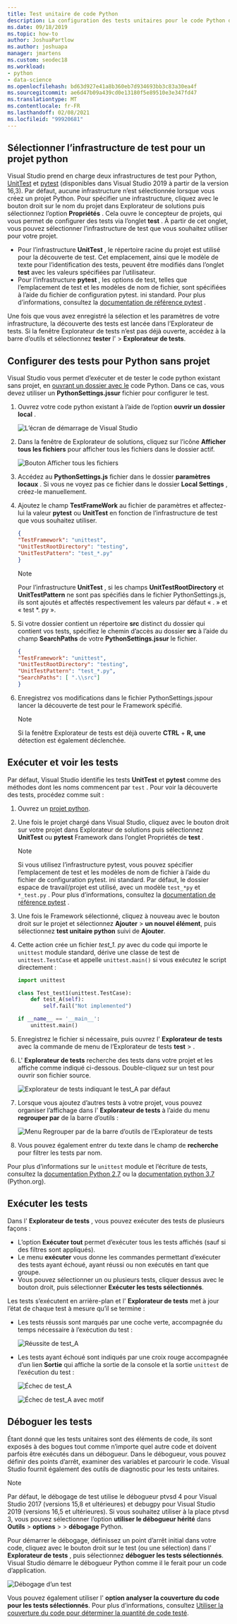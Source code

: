 ```yaml
---
title: Test unitaire de code Python
description: La configuration des tests unitaires pour le code Python dans Visual Studio tire pleinement parti des fonctionnalités de l’Explorateur de tests pour la découverte, l’exécution et le débogage de tests.
ms.date: 09/18/2019
ms.topic: how-to
author: JoshuaPartlow
ms.author: joshuapa
manager: jmartens
ms.custom: seodec18
ms.workload:
- python
- data-science
ms.openlocfilehash: bd63d927e41a8b360eb7d934693bb3c83a30ea4f
ms.sourcegitcommit: ae6d47b09a439cd0e13180f5e89510e3e347fd47
ms.translationtype: MT
ms.contentlocale: fr-FR
ms.lasthandoff: 02/08/2021
ms.locfileid: "99920681"
---
```

## <a name="select-the-test-framework-for-a-python-project"></a>Sélectionner l’infrastructure de test pour un projet python

Visual Studio prend en charge deux infrastructures de test pour Python, [UnitTest](https://docs.python.org/3/library/unittest.html) et [pytest](https://pytest.org/en/latest/) (disponibles dans Visual Studio 2019 à partir de la version 16,3). Par défaut, aucune infrastructure n’est sélectionnée lorsque vous créez un projet Python. Pour spécifier une infrastructure, cliquez avec le bouton droit sur le nom du projet dans Explorateur de solutions puis sélectionnez l’option **Propriétés** . Cela ouvre le concepteur de projets, qui vous permet de configurer des tests via l’onglet **test** . À partir de cet onglet, vous pouvez sélectionner l’infrastructure de test que vous souhaitez utiliser pour votre projet. 

* Pour l’infrastructure **UnitTest** , le répertoire racine du projet est utilisé pour la découverte de test. Cet emplacement, ainsi que le modèle de texte pour l’identification des tests, peuvent être modifiés dans l’onglet **test** avec les valeurs spécifiées par l’utilisateur.
* Pour l’infrastructure **pytest** , les options de test, telles que l’emplacement de test et les modèles de nom de fichier, sont spécifiées à l’aide du fichier de configuration pytest. ini standard. Pour plus d’informations, consultez la [documentation de référence pytest](https://docs.pytest.org/en/latest/reference.html#ini-options-ref) .

Une fois que vous avez enregistré la sélection et les paramètres de votre infrastructure, la découverte des tests est lancée dans l’Explorateur de tests. Si la fenêtre Explorateur de tests n’est pas déjà ouverte, accédez à la barre d’outils et sélectionnez **tester** l'  >  **Explorateur de tests**.

## <a name="configure-testing-for-python-without-a-project"></a>Configurer des tests pour Python sans projet
Visual Studio vous permet d’exécuter et de tester le code python existant sans projet, en [ouvrant un dossier avec le](../../quickstart-05-python-visual-studio-open-folder.md) code Python. Dans ce cas, vous devez utiliser un **PythonSettings.jssur** fichier pour configurer le test. 
1. Ouvrez votre code python existant à l’aide de l’option **ouvrir un dossier local** . 

   ![L’écran de démarrage de Visual Studio](../../media/quickstart-open-folder/01-open-local-folder.png)

1. Dans la fenêtre de Explorateur de solutions, cliquez sur l’icône **Afficher tous les fichiers** pour afficher tous les fichiers dans le dossier actif.

   ![Bouton Afficher tous les fichiers](../../media/unit-test-show-files.png)

1. Accédez au **PythonSettings.js** fichier dans le dossier **paramètres locaux** . Si vous ne voyez pas ce fichier dans le dossier **Local Settings** , créez-le manuellement.
   
1. Ajoutez le champ **TestFrameWork** au fichier de paramètres et affectez-lui la valeur **pytest** ou **UnitTest** en fonction de l’infrastructure de test que vous souhaitez utiliser.

    ```json
    {
    "TestFramework": "unittest",
    "UnitTestRootDirectory": "testing",
    "UnitTestPattern": "test_*.py"
    }
    ```

    > [!Note]
    > Pour l’infrastructure **UnitTest** , si les champs **UnitTestRootDirectory** et **UnitTestPattern** ne sont pas spécifiés dans le fichier PythonSettings.js, ils sont ajoutés et affectés respectivement les valeurs par défaut « . » et « test *. py ».

1. Si votre dossier contient un répertoire **src** distinct du dossier qui contient vos tests, spécifiez le chemin d’accès au dossier **src** à l’aide du champ **SearchPaths** de votre **PythonSettings.jssur** le fichier.

    ```json
    {
    "TestFramework": "unittest",
    "UnitTestRootDirectory": "testing",
    "UnitTestPattern": "test_*.py",
    "SearchPaths": [ ".\\src"]
    }
    ```

1. Enregistrez vos modifications dans le fichier PythonSettings.jspour lancer la découverte de test pour le Framework spécifié. 
   > [!Note]
   > Si la fenêtre Explorateur de tests est déjà ouverte **CTRL**  +  **R, une** détection est également déclenchée.

## <a name="discover-and-view-tests"></a>Exécuter et voir les tests

Par défaut, Visual Studio identifie les tests **UnitTest** et **pytest** comme des méthodes dont les noms commencent par `test` . Pour voir la découverte des tests, procédez comme suit :

1. Ouvrez un [projet python](../../managing-python-projects-in-visual-studio.md).

1. Une fois le projet chargé dans Visual Studio, cliquez avec le bouton droit sur votre projet dans Explorateur de solutions puis sélectionnez **UnitTest** ou **pytest** Framework dans l’onglet Propriétés de **test** .
   > [!Note]
   > Si vous utilisez l’infrastructure pytest, vous pouvez spécifier l’emplacement de test et les modèles de nom de fichier à l’aide du fichier de configuration pytest. ini standard. Par défaut, le dossier espace de travail/projet est utilisé, avec un modèle `test_*py` et `*_test.py` . Pour plus d’informations, consultez la [documentation de référence pytest](https://docs.pytest.org/en/latest/reference.html#ini-options-ref) .

1. Une fois le Framework sélectionné, cliquez à nouveau avec le bouton droit sur le projet et sélectionnez **Ajouter**  >  **un nouvel élément**, puis sélectionnez **test unitaire python** suivi de **Ajouter**.

1. Cette action crée un fichier *test_1. py* avec du code qui importe le `unittest` module standard, dérive une classe de test de `unittest.TestCase` et appelle `unittest.main()` si vous exécutez le script directement :

    ```python
    import unittest

    class Test_test1(unittest.TestCase):
        def test_A(self):
            self.fail("Not implemented")

    if __name__ == '__main__':
        unittest.main()
    ```

1. Enregistrez le fichier si nécessaire, puis ouvrez l' **Explorateur de tests** avec la commande de menu de l’Explorateur de tests **test**  >   .

1. L' **Explorateur de tests** recherche des tests dans votre projet et les affiche comme indiqué ci-dessous. Double-cliquez sur un test pour ouvrir son fichier source.

    ![Explorateur de tests indiquant le test_A par défaut](../../media/unit-test-a-2.png) 

1. Lorsque vous ajoutez d’autres tests à votre projet, vous pouvez organiser l’affichage dans l' **Explorateur de tests** à l’aide du menu **regrouper par** de la barre d’outils :

    ![Menu Regrouper par de la barre d’outils de l’Explorateur de tests](../../media/unit-test-group-menu-2.png) 

1. Vous pouvez également entrer du texte dans le champ de **recherche** pour filtrer les tests par nom.

Pour plus d’informations sur le `unittest` module et l’écriture de tests, consultez la [documentation Python 2,7](https://docs.python.org/2/library/unittest.html) ou la [documentation python 3,7](https://docs.python.org/3/library/unittest.html) (Python.org).

## <a name="run-tests"></a>Exécuter les tests

Dans l' **Explorateur de tests** , vous pouvez exécuter des tests de plusieurs façons :

- L’option **Exécuter tout** permet d’exécuter tous les tests affichés (sauf si des filtres sont appliqués).
- Le menu **exécuter** vous donne les commandes permettant d’exécuter des tests ayant échoué, ayant réussi ou non exécutés en tant que groupe.
- Vous pouvez sélectionner un ou plusieurs tests, cliquer dessus avec le bouton droit, puis sélectionner **Exécuter les tests sélectionnés**.

Les tests s’exécutent en arrière-plan et l' **Explorateur de tests** met à jour l’état de chaque test à mesure qu’il se termine :

- Les tests réussis sont marqués par une coche verte, accompagnée du temps nécessaire à l’exécution du test :

    ![Réussite de test_A](../../media/unit-test-A-pass.png)

- Les tests ayant échoué sont indiqués par une croix rouge accompagnée d’un lien **Sortie** qui affiche la sortie de la console et la sortie `unittest` de l’exécution du test :

    ![Échec de test_A](../../media/unit-test-A-fail.png)

    ![Échec de test_A avec motif](../../media/unit-test-A-fail-reason.png)

## <a name="debug-tests"></a>Déboguer les tests

Étant donné que les tests unitaires sont des éléments de code, ils sont exposés à des bogues tout comme n’importe quel autre code et doivent parfois être exécutés dans un débogueur. Dans le débogueur, vous pouvez définir des points d’arrêt, examiner des variables et parcourir le code. Visual Studio fournit également des outils de diagnostic pour les tests unitaires.

> [!Note]
> Par défaut, le débogage de test utilise le débogueur ptvsd 4 pour Visual Studio 2017 (versions 15,8 et ultérieures) et debugpy pour Visual Studio 2019 (versions 16,5 et ultérieures). Si vous souhaitez utiliser à la place ptvsd 3, vous pouvez sélectionner l’option **utiliser le débogueur hérité** dans **Outils**  >  **options**  >    >  **débogage** Python. 

Pour démarrer le débogage, définissez un point d’arrêt initial dans votre code, cliquez avec le bouton droit sur le test (ou une sélection) dans l' **Explorateur de tests** , puis sélectionnez **déboguer les tests sélectionnés**. Visual Studio démarre le débogueur Python comme il le ferait pour un code d’application.

![Débogage d’un test](../../media/unit-test-debugging.png)

Vous pouvez également utiliser l' **option analyser la couverture du code pour les tests sélectionnés**. Pour plus d’informations, consultez [Utiliser la couverture du code pour déterminer la quantité de code testé](../../../test/using-code-coverage-to-determine-how-much-code-is-being-tested.md).
